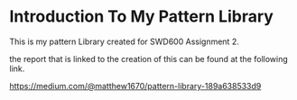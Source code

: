 # Introduction To My Pattern Library

This is my pattern Library created for SWD600 Assignment 2.

the report that is linked to the creation of this can be found at the following link.

https://medium.com/@matthew1670/pattern-library-189a638533d9

